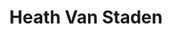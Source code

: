 ---
title: Heath Van Staden
name: Heath Van Staden
twitter: heathbaxter
avatar: "/assets/images/authors/heath-van-staden.jpg"
---